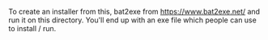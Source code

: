 To create an installer from this, bat2exe from https://www.bat2exe.net/ and run it on this directory.
You'll end up with an exe file which people can use to install / run.
